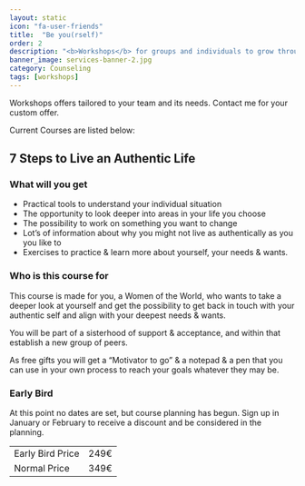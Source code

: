 ```yaml
---
layout: static
icon: "fa-user-friends"
title:  "Be you(rself)"
order: 2
description: "<b>Workshops</b> for groups and individuals to grow through exercises, discussions & reflections."
banner_image: services-banner-2.jpg
category: Counseling
tags: [workshops]
---
```


Workshops offers tailored to your team and its needs. Contact me for your custom offer.

Current Courses are listed below:

## 7 Steps to Live an Authentic Life


### What will you get

 - Practical tools to understand your individual situation
 - The opportunity to look deeper into areas in your life you choose
 - The possibility to work on something you want to change
 - Lot’s of information about why you might not live as authentically as you you like to
 - Exercises to practice & learn more about yourself, your needs & wants.

### Who is this course for

This course is made for you, a Women of the World, who wants to take a deeper look at yourself and get the possibility 
to get back in touch with your authentic self and align with your deepest needs & wants.

You will be part of a sisterhood of support & acceptance, and within that establish a new group of peers.

As free gifts you will get a “Motivator to go” & a notepad & a pen that you can use in
your own process to reach your goals whatever they may be.

### Early Bird

At this point no dates are set, but course planning has begun. Sign up in January or February
to receive a discount and be considered in the planning.

|         | |
| ------------- |:--------:|
| Early Bird Price      | 249€ |
| Normal Price     | 349€ |
